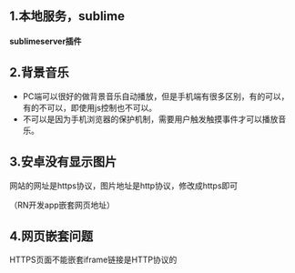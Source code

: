 ## 1.本地服务，sublime

#### sublimeserver插件

## 2.背景音乐

- PC端可以很好的做背景音乐自动播放，但是手机端有很多区别，有的可以，有的不可以，即使用js控制也不可以。
- 不可以是因为手机浏览器的保护机制，需要用户触发触摸事件才可以播放音乐。

## 3.安卓没有显示图片

网站的网址是https协议，图片地址是http协议，修改成https即可

（RN开发app嵌套网页地址）

## 4.网页嵌套问题

HTTPS页面不能嵌套iframe链接是HTTP协议的